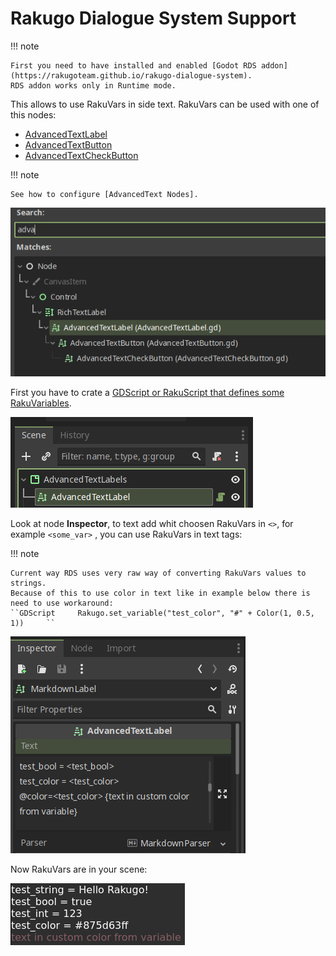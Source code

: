 # Rakugo Dialogue System Support

!!! note

    First you need to have installed and enabled [Godot RDS addon](https://rakugoteam.github.io/rakugo-dialogue-system).
    RDS addon works only in Runtime mode.

This allows to use RakuVars in side text.
RakuVars can be used with one of this nodes:

- [AdvancedTextLabel]
- [AdvancedTextButton]
- [AdvancedTextCheckButton]

!!! note

    See how to configure [AdvancedText Nodes].

![text-nodes]

First you have to crate a [GDScript or RakuScript that defines some RakuVariables](https://rakugoteam.github.io/rakugo-docs/2.2/rkvars/).

![text-scene]

Look at node **Inspector**, to text add whit choosen RakuVars in `<>`,
for example `<some_var>` , you can use RakuVars in text tags:

!!! note

    Current way RDS uses very raw way of converting RakuVars values to strings.
    Because of this to use color in text like in example below there is need to use workaround:
    ``GDScript     Rakugo.set_variable("test_color", "#" + Color(1, 0.5, 1))     ``

![text-inspector]

Now RakuVars are in your scene:

![addon-in-action]

[AdvancedText Nodes]: HowToUse.md
[text-scene]: assets/text-scene.png
[addon-in-action]: assets/addon-in-action-raku.png
[text-inspector]: assets/text-inspector-raku.png
[text-nodes]: assets/text-nodes.png
[emoji-finder-copy]: assets/emoji-finder-copy.png
[emoji-finder-menu-screenshot]: assets/emoji-finder-menu.png
[emoji-finder-screenshot]: assets/emoji-finder.png
[AdvancedTextLabel]: AdvancedTextLabel.md
[AdvancedTextButton]: AdvancedTextButton.md
[AdvancedTextCheckButton]: AdvancedTextCheckButton.md
